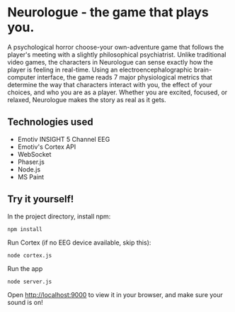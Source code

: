 # Neurologue - the game that plays you.

A psychological horror choose-your own-adventure game that follows the player's meeting with a slightly philosophical psychiatrist. Unlike traditional video games, the characters in Neurologue can sense exactly how the player is feeling in real-time. Using an electroencephalographic brain-computer interface, the game reads 7 major physiological metrics that determine the way that characters interact with you, the effect of your choices, and who you are as a player. Whether you are excited, focused, or relaxed, Neurologue makes the story as real as it gets.

## Technologies used
* Emotiv INSIGHT 5 Channel EEG
* Emotiv's Cortex API
* WebSocket
* Phaser.js
* Node.js
* MS Paint

## Try it yourself!
In the project directory, install npm:

    npm install
Run Cortex (if no EEG device available, skip this):

    node cortex.js
Run the app

    node server.js

Open [http://localhost:9000](http://localhost:9000) to view it in your browser, and make sure your sound is on!
